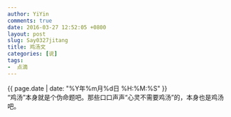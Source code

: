 ```yaml
---
author: YiYin
comments: true
date: 2016-03-27 12:52:05 +0800
layout: post
slug: Say0327jitang
title: 鸡汤文
categories: [说]
tags:
-  点滴
---
```

<div class="saying">
<div class="timestamp">{{ page.date | date: "%Y年%m月%d日 %H:%M:%S" }}</div>
“鸡汤”本身就是个伪命题吧。那些口口声声“心灵不需要鸡汤”的，本身也是鸡汤吧。
</div>